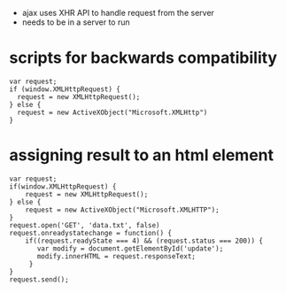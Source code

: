 - ajax uses XHR API to handle request from the server
- needs to be in a server to run


# scripts for backwards compatibility

```
var request;
if (window.XMLHttpRequest) {
  request = new XMLHttpRequest();
} else {
  request = new ActiveXObject("Microsoft.XMLHttp")
}
```

# assigning result to an html element
```
var request;
if(window.XMLHttpRequest) {
    request = new XMLHttpRequest();
} else {
    request = new ActiveXObject("Microsoft.XMLHTTP");
}
request.open('GET', 'data.txt', false)
request.onreadystatechange = function() {
    if((request.readyState === 4) && (request.status === 200)) {
       var modify = document.getElementById('update');
       modify.innerHTML = request.responseText;
     }
}
request.send();
```

